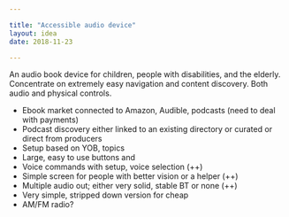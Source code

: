 ```yaml
---

title: "Accessible audio device"
layout: idea
date: 2018-11-23

---
```


An audio book device for children, people with disabilities, and the elderly. Concentrate on extremely easy navigation and content discovery. Both audio and physical controls.

- Ebook market connected to Amazon, Audible, podcasts (need to deal with payments)
- Podcast discovery either linked to an existing directory or curated or direct from producers 
- Setup based on YOB, topics
- Large, easy to use buttons and 
- Voice commands with setup, voice selection (++)
- Simple screen for people with better vision or a helper (++)
- Multiple audio out; either very solid, stable BT or none (++)
- Very simple, stripped down version for cheap
- AM/FM radio?